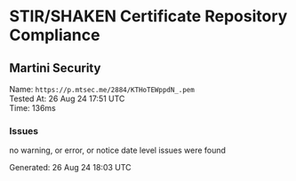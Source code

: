 # STIR/SHAKEN Certificate Repository Compliance

## Martini Security

Name: `https://p.mtsec.me/2884/KTHoTEWppdN_.pem`\
Tested At: 26 Aug 24 17:51 UTC\
Time: 136ms

### Issues

no warning, or error, or notice date level issues were found

Generated: 26 Aug 24 18:03 UTC